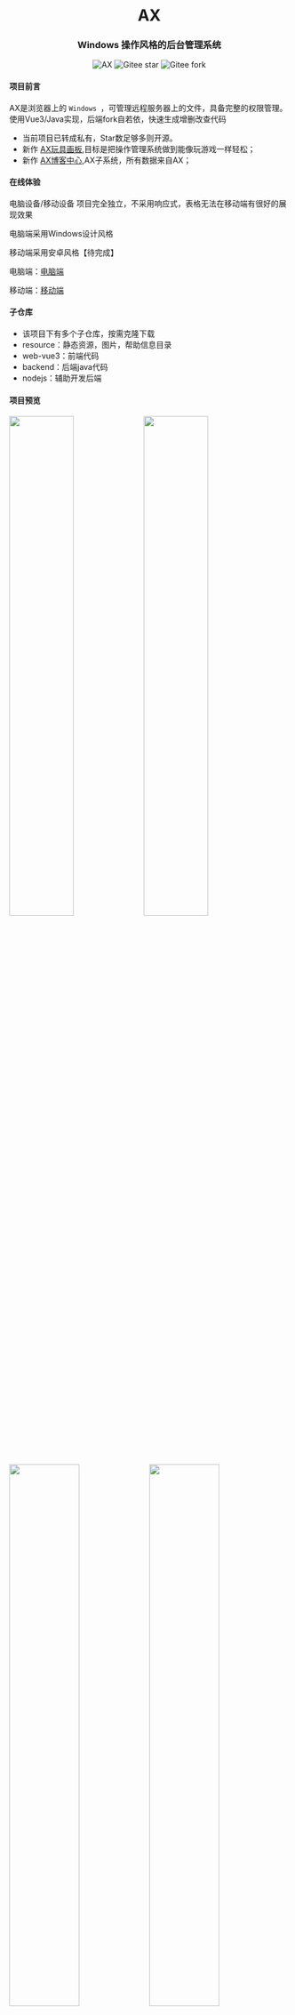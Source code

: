 <div align="center"><h1 align="center">AX</h3></div>
<div align="center"><h3 align="center">Windows 操作风格的后台管理系统</h3>
</div>
<p align="center">     
    <p align="center">
        <img src="https://img.shields.io/badge/AX-V1.0-green" alt="AX">
        <img src="https://img.shields.io/badge/AX-权限管理-red" alt="Gitee star">
        <img src="https://img.shields.io/badge/AX-可视化-blue" alt="Gitee fork">
    </p>
</p>




#### 项目前言

AX是浏览器上的 `Windows `，可管理远程服务器上的文件，具备完整的权限管理。使用Vue3/Java实现，后端fork自若依，快速生成增删改查代码

- 当前项目已转成私有，Star数足够多则开源。
- 新作 <a href=http://150.158.14.110:8003/ target="_blank">AX玩具画板</a>,目标是把操作管理系统做到能像玩游戏一样轻松；
- 新作 <a href=http://47.120.32.222:3000/ target="_blank">AX博客中心</a>,AX子系统，所有数据来自AX；



#### 在线体验

电脑设备/移动设备 项目完全独立，不采用响应式，表格无法在移动端有很好的展现效果

电脑端采用Windows设计风格

移动端采用安卓风格【待完成】

电脑端：<a href=http://150.158.14.110:8000/ target=_blank>电脑端</a>

移动端：<a href="http://150.158.14.110:8001/" target=_blank>移动端</a>

#### 子仓库

- 该项目下有多个子仓库，按需克隆下载
- resource：静态资源，图片，帮助信息目录
- web-vue3：前端代码
- backend：后端java代码
- nodejs：辅助开发后端



#### 项目预览

#### 

<img src="public/phone-4.webp" width="48%"><img src="public/phone-3.webp" width="48%">

<img src="public/phone-1.webp" width="50%"><img src="public/phone-2.webp" width="50%">

<img src="public/文件操作.gif" width="50%"><img src="public/cover-1.webp" width="50%">

<img src="public/cover-2.webp" width="50%"><img src="public/cover-3.webp"  width="50%">

<img src="public/壁纸设置.gif" width="50%"><img src="public/拖拽列表.gif" width="50%">

####  关于功能

1. 用户管理：用户是系统操作者，该功能主要完成系统用户配置。
2. 部门管理：配置系统组织机构（公司、部门、小组），树结构展现支持数据权限。
3. 岗位管理：配置系统用户所属担任职务。
4. 菜单管理：配置系统菜单，操作权限，按钮权限标识等。
5. 角色管理：角色菜单权限分配、设置角色按机构进行数据范围权限划分。
6. 字典管理：对系统中经常使用的一些较为固定的数据进行维护。
7. 参数管理：对系统动态配置常用参数。
8. 通知公告：系统通知公告信息发布维护。
9. 操作日志：系统正常操作日志记录和查询；系统异常信息日志记录和查询。
10. 登录日志：系统登录日志记录查询包含登录异常。
11. 在线用户：当前系统中活跃用户状态监控。
12. 定时任务：在线（添加、修改、删除)任务调度包含执行结果日志。
13. 代码生成：前后端代码的生成，支持CRUD下载 。
14. 服务监控：监视当前系统CPU、内存、磁盘、堆栈等相关信息。
15. 缓存监控：对系统的缓存信息查询，命令统计等。
16. 在线构建器：拖动表单元素生成相应的HTML代码。



#### 关于后端

1. 后端在若依的源码上有增加，基本兼容若依
2. 数据库选择  ax/backend/sql/ax.sql，开放派，解封AX所有能力
3. 数据库选择  ax/backend/sql/ry.sql，保守派，仅有若依的功能
4. 暂时没有做低代码生成的教程，流程与若依一致，前往查看 https://doc.ruoyi.vip/



#### 关于前端

1. 尽可能的不更改系统内置的功能代码
2. 窗口传值项目中有示例，暂不支持多窗口，目前没法降低代码复杂程度，如有需要，参照记事本的实现。
3. 代码生成参照系统测试表，根据菜单管理中的组件路径读取对应文件，目录正确即可，无需手动导入
4. 任何业务逻辑都需要写到窗口中

#### 关于资源

- AX的图片资源，前端代码，后端代码是完全分离的，这是一次大胆的尝试
- 图片资源能托管到github、nginx、自定义服务器上，在界面能自由切换
- 图片，头像等资源可任意添加，删除，修改，前端能选择，读取
- 静态资源将被头像选择器，背景选择，图片选择器使用
- 如果对版权有要求，请务必将 resource 仓库中所有图片替换成自定义的图片，再重新生成JSON
- 所有图片资源来源于网络



#### 本地功能

```
这些功能的配置属性存储在本地，不会影响到云端服务器数据
```

- ###### 系统设置

  1. 外观设置

     - [x] 模式切换：黑暗模式，默认亮色，紧凑模式
     - [x] 框架自带功能：水波纹特效，虚拟滚动，控件大小，主题颜色，文字方向
     - [x] 全局设置：字体大小，边框圆角

  2. 网络设置

     - [x] 选择服务器：可视化切换服务器，无需修改代码
     - [x] 超时管理：可视化配置timeout的时间
     - [x] token:本地token可视化展示

  3. 桌面设置

     1. 背景模糊，透明度，明亮度配置

  5. AI配置

     > 实验性功能，前端可视化配置AI接口，可用AI发送请求，处理业务

     - [x] 百度千帆：接入AI处理

- ###### AI对话

  > 使用千帆大模型

  - [x] 记忆功能：开启/关闭聊天记录
  - [x] 拖拽功能：输入框可拖拽大小
  - [x] 超时提醒：记录发送的毫秒
  - [x] 系统调用：可通过其他应用程序调用

- ###### 记事本

  - [x] 任务多开：可打开多个记事本，其他系统应用一般为单开
  
- [x] AI调用：可调用AI
  - [x] 二维码生成

- ###### 表单功能

  - [x] 字段筛选：可动态配置表头，自带记忆
  - [x] 模式切换：提供表格模式，卡片模式，卡片模式部分内容可能要修改代码
  - [x] 搜索记忆：记录用于曾经搜索过的内容，可快速方便的录入
  - [x] 快捷方式
    1. 双击卡片内容编辑
    2. 双击表单内容编辑
